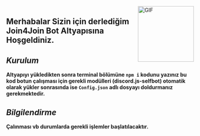 <img align="right" height="150rem" alt="GIF" src="https://user-images.githubusercontent.com/78586675/121921369-9cabb880-cd41-11eb-8814-0da7526ab152.gif"/>


## Merhabalar Sizin için derlediğim **Join4Join Bot** Altyapısına Hoşgeldiniz.

## <i> Kurulum </i>

**Altyapıyı yükledikten sonra terminal bölümüne ```npm i``` kodunu yazınız bu kod botun çalışması için gerekli modülleri (discord.js-selfbot) otomatik olarak yükler sonrasında ise ```Config.json``` adlı dosyayı doldurmanız gerekmektedir.**

## <i> Bilgilendirme </i>

**Çalınması vb durumlarda gerekli işlemler başlatılacaktır.**
